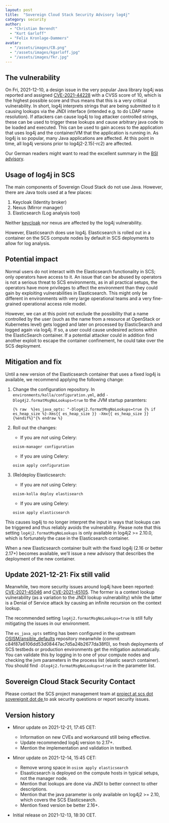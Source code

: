 ```yaml
---
layout: post
title:  "Sovereign Cloud Stack Security Advisory log4j"
category: security
author:
  - "Christian Berendt"
  - "Kurt Garloff"
  - "Felix Kronlage-Dammers"
avatar: 
  - "/assets/images/CB.png"
  - "/assets/images/kgarloff.jpg"
  - "/assets/images/fkr.jpg"
---
```

## The vulnerability

On Fri, 2021-12-10, a design issue in the very popular Java library log4j
was reported and assigned [CVE-2021-44228](https://www.lunasec.io/docs/blog/log4j-zero-day/)
with a CVSS score of 10, which is the highest
possible score and thus means that this is a very critical vulnerability.
In short, log4j interprets strings that are being submitted to it
causing lookups via the JNDI interface (intended e.g. to do LDAP name resolution).
If attackers can cause log4j to log attacker controlled strings, these can be used
to trigger these lookups and cause arbitrary java code to be loaded and
executed. This can be used to gain access to the
application that uses log4j and the container/VM that the application
is running in. As log4j is so popular, many Java applications are
affected. At this point in time, all log4j versions prior to
log4j2-2.15(-rc2) are affected.

Our German readers might want to read the excellent summary in the
[BSI advisory](https://www.bsi.bund.de/SharedDocs/Cybersicherheitswarnungen/DE/2021/2021-549032-10F2.pdf?__blob=publicationFile&v=3).

## Usage of log4j in SCS

The main components of Sovereign Cloud Stack do not use Java.
However, there are Java tools used at a few places:

1. Keycloak (Identity broker)
2. Nexus (Mirror manager)
3. Elasticsearch (Log analysis tool)

Neither [keycloak](https://github.com/keycloak/keycloak/discussions/9078)
nor nexus are affected by the log4j vulnerability.

However, Elasticsearch does use log4j. Elasticsearch is rolled out in a
container on the SCS compute nodes by default in SCS deployments to allow for
log analysis.

## Potential impact

Normal users do not interact with the Elasticsearch functionality in SCS;
only operators have access to it. An issue that can be abused by operators
is not a serious threat to SCS environments, as in all practical setups,
the operators have more privileges to affect the environment than they
could gain by exploiting vulnerabilities in Elasticsearch. This might only
be different in environments with very large operational teams and a very
fine-grained operational access role model.

However, we can at this point not exclude the possibility that a name
controlled by the user (such as the name from a resource at OpenStack
or Kubernetes level) gets logged and later on processed by ElasticSearch
and logged again via log4j. If so, a user could cause undesired actions
within the ElasticSearch container. If a potential
attacker could in addition find another exploit to escape the container
confinement, he could take over the SCS deployment.

## Mitigation and fix

Until a new version of the Elasticsearch container that uses a fixed
log4j is available, we recommend applying the following change:

1. Change the configuration repository.
   In `environments/kolla/configuration.yml`, add `-Dlog4j2.formatMsgNoLookups=true` to the JVM
   startup paramters:

      ```
      {% raw  %}es_java_opts: "-Dlog4j2.formatMsgNoLookups=true {% if es_heap_size %}-Xms{{ es_heap_size }} -Xmx{{ es_heap_size }}{%endif%}"{% endraw %}

      ```

2. Roll out the changes:
    * If you are *not* using Celery:
     ```
     osism-manager configuration
     ```
    * If you are using Celery:
     ```
     osism apply configuration
     ```

3. (Re)deploy Elasticsearch:
    * If you are *not* using Celery:
     ```
     osism-kolla deploy elastisearch
     ```
    * If you are using Celery:
     ```
     osism apply elasticsearch
     ```

This causes log4j to no longer interpret the input in ways that lookups
can be triggered and thus reliably avoids the vulnerability. Please note that
this setting `log4j2.formatMsgNoLookups` is only available in
log4j2 >= 2.10.0, which is fortunately the case in the Elasticsearch container.

When a new Elasticsearch container built with the fixed log4j (2.16 or better 2.17+)
becomes available, we'll issue a new advisory that describes the deployment of the
new container.

## Update 2021-12-21: Fix still valid

Meanwhile, two more security issues around log4j have been reported:
[CVE-2021-45046](https://www.whitesourcesoftware.com/resources/blog/log4j-vulnerability-cve-2021-45046/)
and [CVE-2021-45105](https://www.whitesourcesoftware.com/resources/blog/log4j-vulnerability-cve-2021-45105/).
The former is a context lookup vulnerability (as a variation to the JNDI
lookup vulnerability) while the latter is a Denial of Service attack by
causing an infinite recursion on the context lookup.

The recommended setting `log4j2.formatMsgNoLookups=true`
is still fully mitigating the issues in our environment.

The `es_java_opts` setting has been configured in the upstream
[OSISM/ansible_defaults](https://github.com/osism/ansible-defaults)
repository meanwhile (commit c84f87a6106dd53d08447ac7d5a24b2677da38f0),
so fresh deployments of SCS testbeds or production environments get
the mitigation automatically. You can validate this by logging in to
one of your compute nodes and checking the jvm parameters in the process
list (elastic search container). You should find `-Dlog4j2.formatMsgNoLookups=true`
in the parameter list.

## Sovereign Cloud Stack Security Contact

Please contact the SCS project management team at
[project at scs dot sovereignit dot de ](mailto:project@scs.sovereignit.de)
to ask security questions or report security issues.

## Version history

* Minor update on 2021-12-21, 17:45 CET:
    - Information on new CVEs and workaround still being effective.
    - Update recommended log4j version to 2.17+.
    - Mention the implementation and validation in testbed.

* Minor update on 2021-12-14, 15:45 CET:
    - Remove wrong space in `osism apply elasticsearch`
    - Elsasticsearch is deployed on the compute hosts in typical setups, not the manager node.
    - Mention that lookups are done via JNDI to better connect to other descriptions.
    - Mention that the java parameter is only available on log4j2 >= 2.10, which covers the SCS Elasticsearch.
    - Mention fixed version be better 2.16+.

* Initial release on 2021-12-13, 18:30 CET.
